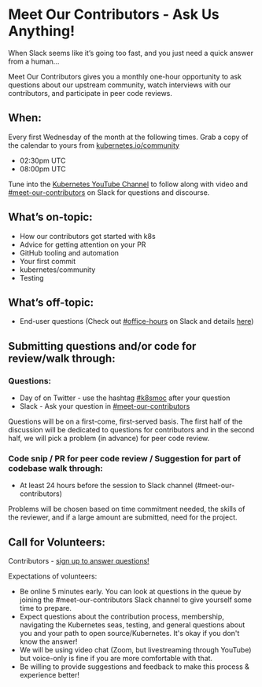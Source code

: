 # Meet Our Contributors - Ask Us Anything!

When Slack seems like it’s going too fast, and you just need a quick answer from a human...

Meet Our Contributors gives you a monthly one-hour opportunity to ask questions about our upstream community, watch interviews with our contributors, and participate in peer code reviews.

## When:
Every first Wednesday of the month at the following times. Grab a copy of the calendar to yours from [kubernetes.io/community](https://kubernetes.io/community/)
* 02:30pm UTC
* 08:00pm UTC 

Tune into the [Kubernetes YouTube Channel](https://www.youtube.com/c/KubernetesCommunity/live) to follow along with video and [#meet-our-contributors](https://kubernetes.slack.com/messages/meet-our-contributors) on Slack for questions and discourse.

## What’s on-topic:
* How our contributors got started with k8s
* Advice for getting attention on your PR
* GitHub tooling and automation
* Your first commit
* kubernetes/community
* Testing

## What’s off-topic:
* End-user questions (Check out [#office-hours](https://kubernetes.slack.com/messages/office-hours) on Slack and details [here](/events/office-hours.md))

## Submitting questions and/or code for review/walk through:
### Questions:
* Day of on Twitter - use the hashtag [#k8smoc](https://twitter.com/hashtag/k8smoc) after your question   
* Slack - Ask your question in [#meet-our-contributors](https://kubernetes.slack.com/messages/meet-our-contributors)


Questions will be on a first-come, first-served basis. The first half of the discussion will be dedicated to questions for contributors and in the second half, we will pick a problem (in advance) for peer code review.

### Code snip / PR for peer code review / Suggestion for part of codebase walk through:
* At least 24 hours before the session to Slack channel (#meet-our-contributors)

Problems will be chosen based on time commitment needed, the skills of the reviewer, and if a large amount are submitted, need for the project.

## Call for Volunteers:
Contributors - [sign up to answer questions!](https://goo.gl/uhEJ33)

Expectations of volunteers:
* Be online 5 minutes early. You can look at questions in the queue by joining the #meet-our-contributors Slack channel to give yourself some time to prepare.
* Expect questions about the contribution process, membership, navigating the Kubernetes seas, testing, and general questions about you and your path to open source/Kubernetes. It's okay if you don't know the answer!
* We will be using video chat (Zoom, but livestreaming through YouTube) but voice-only is fine if you are more comfortable with that.
* Be willing to provide suggestions and feedback to make this process & experience better!

